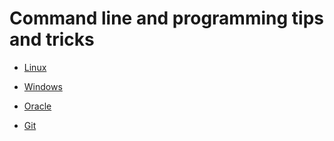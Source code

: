# Command line and programming tips and tricks

- [Linux](linux.md)

- [Windows](windows.md)

- [Oracle](oracle.md)

- [Git](git.md)

